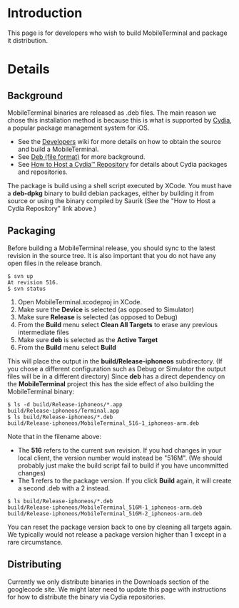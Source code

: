 # Introduction #

This page is for developers who wish to build MobileTerminal and package it distribution.

# Details #

## Background ##

MobileTerminal binaries are released as .deb files.  The main reason we chose this installation method is because this is what is supported by [Cydia](http://cydia.saurik.com/), a popular package management system for iOS.

  * See the [Developers](http://code.google.com/p/mobileterminal/wiki/Developers) wiki for more details on how to obtain the source and build a MobileTerminal.
  * See [Deb (file format)](http://en.wikipedia.org/wiki/Deb_(file_format)) for more background.
  * See [How to Host a Cydia™ Repository](http://www.saurik.com/id/7) for details about Cydia packages and repositories.

The package is build using a shell script executed by XCode.  You must have a **deb-dpkg** binary to build debian packages, either by building it from source or using the binary compiled by Saurik (See the "How to Host a Cydia Repository" link above.)

## Packaging ##

Before building a MobileTerminal release, you should sync to the latest revision in the source tree.  It is also important that you do not have any open files in the release branch.

```
$ svn up
At revision 516.
$ svn status
```

  1. Open MobileTerminal.xcodeproj in XCode.
  1. Make sure the **Device** is selected (as opposed to Simulator)
  1. Make sure **Release** is selected (as opposed to Debug)
  1. From the **Build** menu select **Clean All Targets** to erase any previous intermediate files
  1. Make sure **deb** is selected as the **Active Target**
  1. From the **Build** menu select **Build**

This will place the output in the **build/Release-iphoneos** subdirectory.  (If you chose a different configuration such as Debug or Simulator the output files will be in a different directory)
Since **deb** has a direct dependency on the **MobileTerminal** project this has the side effect of also building the MobileTerminal binary:

```
$ ls -d build/Release-iphoneos/*.app
build/Release-iphoneos/Terminal.app
$ ls build/Release-iphoneos/*.deb
build/Release-iphoneos/MobileTerminal_516-1_iphoneos-arm.deb
```

Note that in the filename above:
  * The **516** refers to the current svn revision.  If you had changes in your local client, the version number would instead be "516M".  (We should probably just make the build script fail to build if you have uncommitted changes)
  * The **1** refers to the package version.  If you click **Build** again, it will create a second .deb with a 2 instead.

```
$ ls build/Release-iphoneos/*.deb
build/Release-iphoneos/MobileTerminal_516M-1_iphoneos-arm.deb
build/Release-iphoneos/MobileTerminal_516M-2_iphoneos-arm.deb
```

You can reset the package version back to one by cleaning all targets again.  We typically would not release a package version higher than 1 except in a rare circumstance.

## Distributing ##

Currently we only distribute binaries in the Downloads section of the googlecode site.  We might later need to update this page with instructions for how to distribute the binary via Cydia repositories.